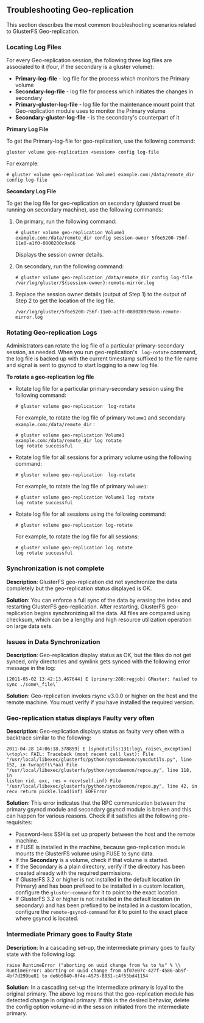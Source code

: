 ## Troubleshooting Geo-replication

This section describes the most common troubleshooting scenarios related
to GlusterFS Geo-replication.

### Locating Log Files

For every Geo-replication session, the following three log files are
associated to it (four, if the secondary is a gluster volume):

-   **Primary-log-file** - log file for the process which monitors the Primary
    volume
-   **Secondary-log-file** - log file for process which initiates the changes in
    secondary
-   **Primary-gluster-log-file** - log file for the maintenance mount point
    that Geo-replication module uses to monitor the Primary volume
-   **Secondary-gluster-log-file** - is the secondary's counterpart of it

**Primary Log File**

To get the Primary-log-file for geo-replication, use the following
command:

```console
gluster volume geo-replication <session> config log-file
```

For example:

```console
# gluster volume geo-replication Volume1 example.com:/data/remote_dir config log-file
```

**Secondary Log File**

To get the log file for geo-replication on secondary (glusterd must be
running on secondary machine), use the following commands:

1.  On primary, run the following command:

        # gluster volume geo-replication Volume1 example.com:/data/remote_dir config session-owner 5f6e5200-756f-11e0-a1f0-0800200c9a66

    Displays the session owner details.

2.  On secondary, run the following command:

        # gluster volume geo-replication /data/remote_dir config log-file /var/log/gluster/${session-owner}:remote-mirror.log

3.  Replace the session owner details (output of Step 1) to the output
    of Step 2 to get the location of the log file.

        /var/log/gluster/5f6e5200-756f-11e0-a1f0-0800200c9a66:remote-mirror.log

### Rotating Geo-replication Logs
 
Administrators can rotate the log file of a particular primary-secondary
session, as needed. When you run geo-replication's ` log-rotate`
command, the log file is backed up with the current timestamp suffixed
to the file name and signal is sent to gsyncd to start logging to a new
log file.

**To rotate a geo-replication log file**

-   Rotate log file for a particular primary-secondary session using the
    following command:

        # gluster volume geo-replication  log-rotate

    For example, to rotate the log file of primary `Volume1` and secondary
    `example.com:/data/remote_dir` :

        # gluster volume geo-replication Volume1 example.com:/data/remote_dir log rotate
        log rotate successful

-   Rotate log file for all sessions for a primary volume using the
    following command:

        # gluster volume geo-replication  log-rotate

    For example, to rotate the log file of primary `Volume1`:

        # gluster volume geo-replication Volume1 log rotate
        log rotate successful

-   Rotate log file for all sessions using the following command:

        # gluster volume geo-replication log-rotate

    For example, to rotate the log file for all sessions:

        # gluster volume geo-replication log rotate
        log rotate successful

### Synchronization is not complete

**Description**: GlusterFS geo-replication did not synchronize the data
completely but the geo-replication status displayed is OK.

**Solution**: You can enforce a full sync of the data by erasing the
index and restarting GlusterFS geo-replication. After restarting,
GlusterFS geo-replication begins synchronizing all the data. All files
are compared using checksum, which can be a lengthy and high resource
utilization operation on large data sets.


### Issues in Data Synchronization

**Description**: Geo-replication display status as OK, but the files do
not get synced, only directories and symlink gets synced with the
following error message in the log:

```console
[2011-05-02 13:42:13.467644] E [primary:288:regjob] GMaster: failed to
sync ./some\_file\`
```

**Solution**: Geo-replication invokes rsync v3.0.0 or higher on the host
and the remote machine. You must verify if you have installed the
required version.

### Geo-replication status displays Faulty very often

**Description**: Geo-replication displays status as faulty very often
with a backtrace similar to the following:

```console
2011-04-28 14:06:18.378859] E [syncdutils:131:log\_raise\_exception]
\<top\>: FAIL: Traceback (most recent call last): File
"/usr/local/libexec/glusterfs/python/syncdaemon/syncdutils.py", line
152, in twraptf(\*aa) File
"/usr/local/libexec/glusterfs/python/syncdaemon/repce.py", line 118, in
listen rid, exc, res = recv(self.inf) File
"/usr/local/libexec/glusterfs/python/syncdaemon/repce.py", line 42, in
recv return pickle.load(inf) EOFError
```

**Solution**: This error indicates that the RPC communication between
the primary gsyncd module and secondary gsyncd module is broken and this can
happen for various reasons. Check if it satisfies all the following
pre-requisites:

-   Password-less SSH is set up properly between the host and the remote
    machine.
-   If FUSE is installed in the machine, because geo-replication module
    mounts the GlusterFS volume using FUSE to sync data.
-   If the **Secondary** is a volume, check if that volume is started.
-   If the Secondary is a plain directory, verify if the directory has been
    created already with the required permissions.
-   If GlusterFS 3.2 or higher is not installed in the default location
    (in Primary) and has been prefixed to be installed in a custom
    location, configure the `gluster-command` for it to point to the
    exact location.
-   If GlusterFS 3.2 or higher is not installed in the default location
    (in secondary) and has been prefixed to be installed in a custom
    location, configure the `remote-gsyncd-command` for it to point to
    the exact place where gsyncd is located.

### Intermediate Primary goes to Faulty State

**Description**: In a cascading set-up, the intermediate primary goes to
faulty state with the following log:

```console
raise RuntimeError ("aborting on uuid change from %s to %s" % \\
RuntimeError: aborting on uuid change from af07e07c-427f-4586-ab9f-
4bf7d299be81 to de6b5040-8f4e-4575-8831-c4f55bd41154
```

**Solution**: In a cascading set-up the Intermediate primary is loyal to
the original primary. The above log means that the
geo-replication module has detected change in original primary. If this is
the desired behavior, delete the config option volume-id in the session
initiated from the intermediate primary.
